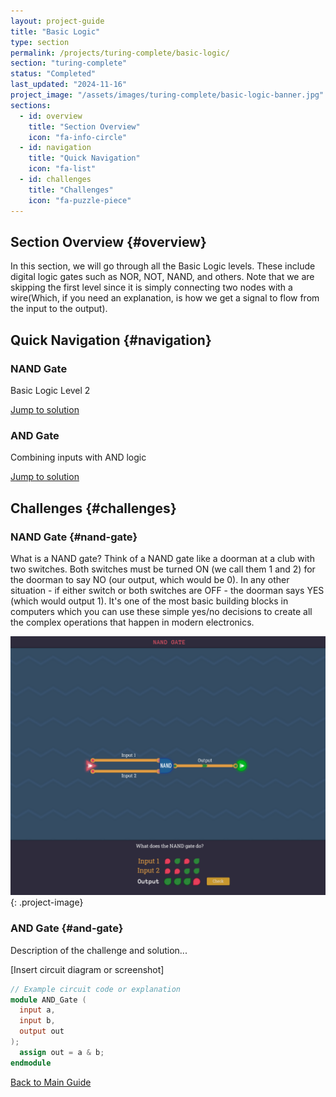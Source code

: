 ```yaml
---
layout: project-guide
title: "Basic Logic"
type: section
permalink: /projects/turing-complete/basic-logic/
section: "turing-complete"
status: "Completed"
last_updated: "2024-11-16"
project_image: "/assets/images/turing-complete/basic-logic-banner.jpg"
sections:
  - id: overview
    title: "Section Overview"
    icon: "fa-info-circle"
  - id: navigation
    title: "Quick Navigation"
    icon: "fa-list"
  - id: challenges
    title: "Challenges"
    icon: "fa-puzzle-piece"
---
```


## Section Overview {#overview}
In this section, we will go through all the Basic Logic levels. These include digital logic gates such as NOR, NOT, NAND, and others. Note that we are skipping the first level since it is simply connecting two nodes with a wire(Which, if you need an explanation, is how we get a signal to flow from the input to the output).

## Quick Navigation {#navigation}

<div class="subsection-grid">
  <div class="subsection-card">
    <h3>NAND Gate</h3>
    <p>Basic Logic Level 2</p>
    <a href="#nand-gate" class="subsection-link">Jump to solution <i class="fas fa-arrow-right"></i></a>
  </div>

  <div class="subsection-card">
    <h3>AND Gate</h3>
    <p>Combining inputs with AND logic</p>
    <a href="#and-gate" class="subsection-link">Jump to solution <i class="fas fa-arrow-right"></i></a>
  </div>

  <!-- Add more subsection cards as needed -->
</div>

## Challenges {#challenges}

### NAND Gate {#nand-gate}
What is a NAND gate? Think of a NAND gate like a doorman at a club with two switches. Both switches must be turned ON (we call them 1 and 2) for the doorman to say NO (our output, which would be 0). In any other situation - if either switch or both switches are OFF - the doorman says YES (which would output 1). It's one of the most basic building blocks in computers which you can use these simple yes/no decisions to create all the complex operations that happen in modern electronics.

![Circuit Design](/assets/images/BasicLogic/NANDGATE.png)
{: .project-image}


### AND Gate {#and-gate}
Description of the challenge and solution...

[Insert circuit diagram or screenshot]

```verilog
// Example circuit code or explanation
module AND_Gate (
  input a,
  input b,
  output out
);
  assign out = a & b;
endmodule
```

<!-- Back to main guide link -->
<div class="guide-navigation">
  <a href=".." class="back-to-guide">
    <i class="fas fa-arrow-left"></i> Back to Main Guide
  </a>
</div>
